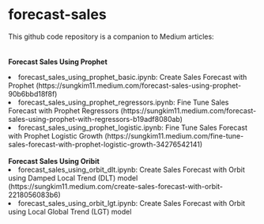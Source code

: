 # forecast-sales
This github code repository is a companion to Medium articles:
<BR>
<BR>  
<B>Forecast Sales Using Prophet</B>
<LI>forecast_sales_using_prophet_basic.ipynb: Create Sales Forecast with Prophet (https://sungkim11.medium.com/forecast-sales-using-prophet-90b6bbd18f8f)</LI>
<LI>forecast_sales_using_prophet_regressors.ipynb: Fine Tune Sales Forecast with Prophet Regressors (https://sungkim11.medium.com/forecast-sales-using-prophet-with-regressors-b19adf8080ab)</LI>
<LI>forecast_sales_using_prophet_logistic.ipynb: Fine Tune Sales Forecast with Prophet Logistic Growth (https://sungkim11.medium.com/fine-tune-sales-forecast-with-prophet-logistic-growth-34276542141)</LI>
<BR>
<B>Forecast Sales Using Oribit</B>
<LI>forecast_sales_using_orbit_dlt.ipynb: Create Sales Forecast with Orbit using Damped Local Trend (DLT) model (https://sungkim11.medium.com/create-sales-forecast-with-orbit-2218056083b6)</LI>
<LI>forecast_sales_using_orbit_lgt.ipynb: Create Sales Forecast with Orbit using Local Global Trend (LGT) model</LI>
